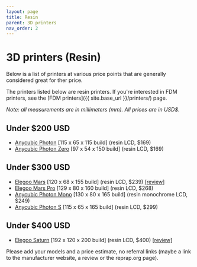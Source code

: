 ```yaml
---
layout: page
title: Resin
parent: 3D printers
nav_order: 2
---
```


# 3D printers (Resin)


Below is a list of printers at various price points that are generally considered great for ther price.

The printers listed below are resin printers. If you're interested in FDM printers, see the [FDM printers]({{ site.base_url }}/printers/) page.

*Note: all measurements are in millimeters (mm). All prices are in USD$.*

## Under $200 USD
- [Anycubic Photon](https://www.anycubic.com/collections/huge-sale/products/anycubic-photon-3d-printer) [115 x 65 x 115 build] (resin LCD, $169)
- [Anycubic Photon Zero](https://www.anycubic.com/collections/anycubic-photon-3d-printers/products/anycubic-photon-zero) [97 x 54 x 150 build] (resin LCD, $169)

## Under $300 USD
- [Elegoo Mars](https://aliexpress.com/item/33029403819.html) [120 x 68 x 155 build] (resin LCD, $239) [[review]](https://)
- [Elegoo Mars Pro](https://it.aliexpress.com/item/1005001566856805.html) [129 x 80 x 160 build] (resin LCD, $268)
- [Anycubic Photon Mono](https://www.anycubic.com/collections/anycubic-photon-3d-printers/products/photon-mono-resin-3d-printer) [130 x 80 x 165 build] (resin monochrome LCD, $249)
- [Anycubic Photon S](https://www.anycubic.com/collections/anycubic-photon-3d-printers/products/anycubic-photon-s) [115 x 65 x 165 build] (resin LCD, $299)

## Under $400 USD
- [Elegoo Saturn](https://www.elegoosaturn.com/products/elegoo-saturn-8-9-inch-4k-uv-lcd-3d-printer) [192 x 120 x 200 build] (resin LCD, $400) [[review]](https://)

Please add your models and a price estimate, no referral links (maybe a link to the manufacturer website, a review or the reprap.org page).

